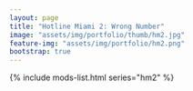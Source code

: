 ```yaml
---
layout: page
title: "Hotline Miami 2: Wrong Number"
image: "assets/img/portfolio/thumb/hm2.jpg"
feature-img: "assets/img/portfolio/hm2.png"
bootstrap: true
---
```


{% include mods-list.html series="hm2" %}